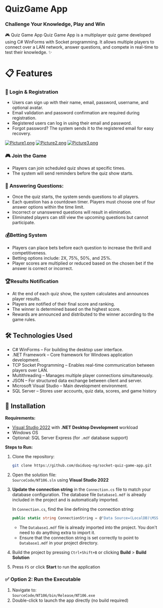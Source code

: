 # QuizGame App
### Challenge Your Knowledge, Play and Win

🎮 Quiz Game App
Quiz Game App is a multiplayer quiz game developed using C# WinForms with Socket programming. It allows multiple players to connect over a LAN network, answer questions, and compete in real-time to test their knowledge. ✨

#  📋 Features

### 🔐 Login & Registration
- Users can sign up with their name, email, password, username, and optional avatar.
- Email validation and password confirmation are required during registration.
- Registered users can log in using their email and password.
- Forgot password? The system sends it to the registered email for easy recovery.

[![Picture1.png](https://i.postimg.cc/bY40zr1J/Picture1.png)](https://postimg.cc/JtcHx16V)
[![Picture2.png](https://i.postimg.cc/mkSFNL6x/Picture2.png)](https://postimg.cc/PvPxdjjK)
[![Picture3.png](https://i.postimg.cc/cHxWtdYt/Picture3.png)](https://postimg.cc/rdP3vXfq)


### 🎮 Join the Game
- Players can join scheduled quiz shows at specific times.
- The system will send reminders before the quiz show starts.

### 🧠 Answering Questions:
- Once the quiz starts, the system sends questions to all players.
- Each question has a countdown timer. Players must choose one of four answer options within the time limit.
- Incorrect or unanswered questions will result in elimination.
- Eliminated players can still view the upcoming questions but cannot participate.

### 💰Betting System
- Players can place bets before each question to increase the thrill and competitiveness.
- Betting options include: 2X, 75%, 50%, and 25%.
- Player scores are multiplied or reduced based on the chosen bet if the answer is correct or incorrect.

### 🏆Results Notification
- At the end of each quiz show, the system calculates and announces player results.
- Players are notified of their final score and ranking.
- The winner is determined based on the highest score.
- Rewards are announced and distributed to the winner according to the game rules.


## 🛠️ Technologies Used
- C# WinForms – For building the desktop user interface.
- .NET Framework – Core framework for Windows application development.
- TCP Socket Programming – Enables real-time communication between players over LAN.
- Multithreading – Manages multiple player connections simultaneously.
- JSON – For structured data exchange between client and server.
- Microsoft Visual Studio – Main development environment.
- SQL Server – Stores user accounts, quiz data, scores, and game history



## 🚀 Installation

**Requirements:**

- [Visual Studio 2022](https://visualstudio.microsoft.com/vs/) with **.NET Desktop Development** workload  
- Windows OS  
- Optional: SQL Server Express (for `.mdf` database support)

**Steps to Run:**

1. Clone the repository:

    ```bash
    git clone https://github.com/daiduoq-ng/socket-quiz-game-app.git
    ```

2. Open the solution file:  
   `SourceCode/NT106.sln` using **Visual Studio 2022**

3. **Update the connection string** in the `Connection.cs` file to match your database configuration. The database file `Database1.mdf` is already included in the project and is automatically imported.

    In `Connection.cs`, find the line defining the connection string:

    ```csharp
    public static string ConnectionString = @"Data Source=(LocalDB)\MSSQLLocalDB;AttachDbFilename=|DataDirectory|\Database1.mdf;Integrated Security=True";
    ```

    - The `Database1.mdf` file is already imported into the project. You don't need to do anything extra to import it.
    - Ensure that the connection string is set correctly to point to `Database1.mdf` in your project directory.

4. Build the project by pressing `Ctrl+Shift+B` or clicking **Build** > **Build Solution**

5. Press `F5` or click **Start** to run the application

### ✅ Option 2: Run the Executable

1. Navigate to:  
   `SourceCode/NT106/bin/Release/NT106.exe`  
2. Double-click to launch the app directly (no build required)
